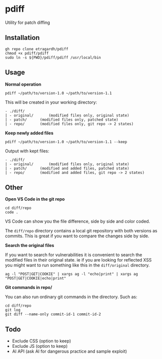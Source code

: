 # pdiff
Utility for patch diffing


## Installation

```
gh repo clone etragardh/pdiff
chmod +x pdiff/pdiff
sudo ln -s ${PWD}/pdiff/pdiff /usr/local/bin
```

## Usage

**Normal operation**
```
pdiff ~/path/to/version-1.0 ~/path/to/version-1.1
```
This will be created in your working directory:
```
- ./diff/
| - original/		(modified files only, original state)
| - patch/		(modified files only, patched state)
| - repo/		(modified files only, git repo -> 2 states)
```

**Keep newly added files**
```
pdiff ~/path/to/version-1.0 ~/path/to/version-1.1 --keep
```
Output with kept files:
```
- ./diff/
| - original/		(modified files only, original state)
| - patch/		(modified and added files, patched state)
| - repo/		(modified and added files, git repo -> 2 states)
```

## Other

**Open VS Code in the git repo**
```
cd diff/repo
code .
```
VS Code can show you the file difference, side by side and color coded.<br />

The `diff/repo` directory contains a local git repository with both versions as commits. This is great if you want to compare the changes side by side.<br />

**Search the original files**

If you want to search for vulnerabilities it is convenient to search the modified files in their original state. ie if you are looking for reflected XSS you might want to run something like this in the `diff/original` directory.<br />

```
ag -l "POST|GET|COOKIE" | xargs ag -l "echo|print" | xargs ag "POST|GET|COOKIE|echo|print"
```

**Git commands in repo/**

You can also run ordinary git commands in the directory. Such as:
```
cd diff/repo
git log
git diff --name-only commit-id-1 commit-id-2
```

## Todo

+ Exclude CSS (option to keep)
+ Exclude JS (option to keep)
+ AI API (ask AI for dangerous practice and sample exploit)
